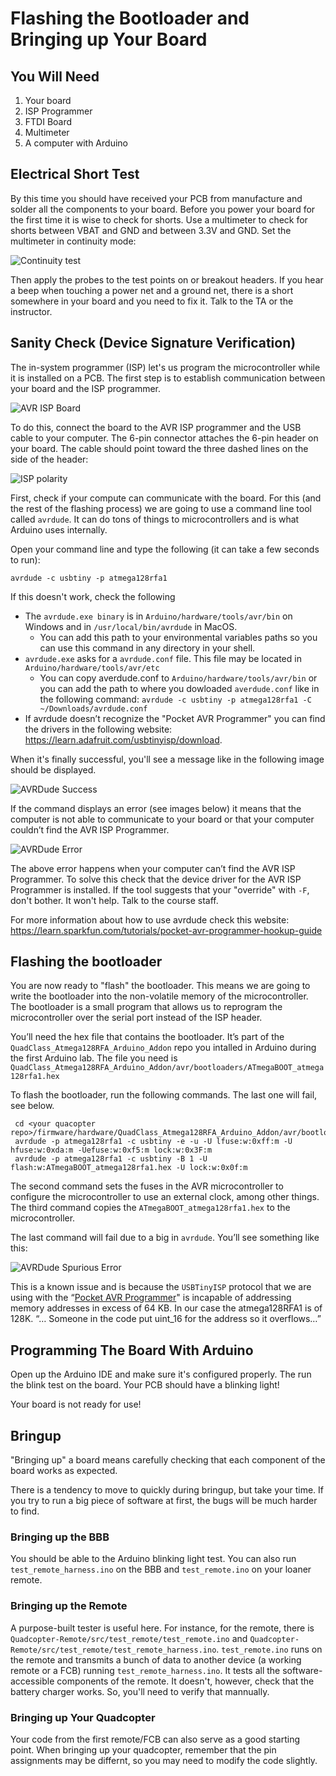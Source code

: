 # Flashing the Bootloader and Bringing up Your Board

## You Will Need

1. Your board
2. ISP Programmer
3. FTDI Board 
4. Multimeter
5. A computer with Arduino

## Electrical Short Test

By this time you should have received your PCB from manufacture and solder all the components to your board.  Before you power your board for the first time it is wise to check for shorts.  Use a multimeter to check for shorts between VBAT and GND and between 3.3V and GND.  Set the multimeter in continuity mode:
  
![Continuity test](images/continuity.jpg)

Then apply the probes to the test points on or breakout headers.  If you hear a beep when touching a power net and a ground net, there is a short somewhere in your board and you need to fix it.  Talk to the TA or the instructor.
    
## Sanity Check (Device Signature Verification)

The in-system programmer (ISP) let's us program the microcontroller while it is installed on a PCB.  The first step is to establish communication between your board and the ISP programmer. 

![AVR ISP Board](images/ISP_programmer.jpg)

To do this, connect the board to the AVR ISP programmer and the USB cable to your computer.  The 6-pin connector attaches the 6-pin header on your board.  The cable should point toward the three dashed lines on the side of the header:

![ISP polarity](images/ISP_polarity.jpg)

First, check if your compute can communicate with the board.  For this (and the rest of the flashing process) we are going to use a command line tool called `avrdude`.  It can do tons of things to microcontrollers and is what Arduino uses internally.

Open your command line and type the following (it can take a few seconds to run):

```
avrdude -c usbtiny -p atmega128rfa1
```

If this doesn't work, check the following

* The `avrdude.exe binary` is in `Arduino/hardware/tools/avr/bin` on Windows and in `/usr/local/bin/avrdude` in MacOS.
  - You can add this path to your environmental variables paths so you can use this command in any directory in your shell.
* `avrdude.exe` asks for a `avrdude.conf` file. This file may be located in   `Arduino/hardware/tools/avr/etc`
  - You can copy averdude.conf to `Arduino/hardware/tools/avr/bin` or you can add the path to where you dowloaded `averdude.conf` like in the following command: `avrdude -c usbtiny -p atmega128rfa1 -C ~/Downloads/avrdude.conf`
* If avrdude doesn’t recognize the "Pocket AVR Programmer" you can find the drivers in the following website: https://learn.adafruit.com/usbtinyisp/download.

When it's finally successful, you'll see a message like in the following image should be displayed.

![AVRDude Success](images/avrdude_success.jpg)

If the command displays an error (see images below) it means that the computer is not able to communicate to your board or that your computer couldn’t find the AVR ISP Programmer.

![AVRDude Error](images/avrdude_error.jpg)

The above error happens when your computer can’t find the AVR ISP Programmer. To solve this check that the device driver for the AVR ISP Programmer is installed.  If the tool suggests that your "override" with `-F`, don't bother.  It won't help.  Talk to the course staff.

For more information about how to use avrdude check this website: https://learn.sparkfun.com/tutorials/pocket-avr-programmer-hookup-guide 

## Flashing the bootloader

You are now ready to "flash" the bootloader.  This means we are going to write the bootloader into the non-volatile memory of the microcontroller.  The bootloader is a small program that allows us to reprogram the microcontroller over the serial port instead of the ISP header.
  
You’ll need the hex file that contains the bootloader.  It’s part of the `QuadClass_Atmega128RFA_Arduino_Addon` repo you intalled in Arduino during the first Arduino lab.  The file you need is `QuadClass_Atmega128RFA_Arduino_Addon/avr/bootloaders/ATmegaBOOT_atmega128rfa1.hex`

To flash the bootloader, run the following commands. The last one will fail, see below.

```
 cd <your quacopter repo>/firmware/hardware/QuadClass_Atmega128RFA_Arduino_Addon/avr/bootloaders/
 avrdude -p atmega128rfa1 -c usbtiny -e -u -U lfuse:w:0xff:m -U hfuse:w:0xda:m -Uefuse:w:0xf5:m lock:w:0x3F:m
 avrdude -p atmega128rfa1 -c usbtiny -B 1 -U flash:w:ATmegaBOOT_atmega128rfa1.hex -U lock:w:0x0f:m
```

The second command sets the fuses in the AVR microcontroller to configure the microcontroller to use an external clock, among other things.  The third command copies the `ATmegaBOOT_atmega128rfa1.hex` to the microcontroller.

The last command will fail due to a big in `avrdude`. You’ll see something like this:

![AVRDude Spurious Error](images/avrdude_spurious_error.jpg)

This is a known issue and is because the `USBTinyISP` protocol that we are using with the “[Pocket AVR Programmer](https://www.google.com/url?q=https%3A%2F%2Fwww.sparkfun.com%2Fproducts%2F9825&amp;sa=D&amp;sntz=1&amp;usg=AFQjCNE9r-L1FIzqw8_vdyJFJjEe-tV_Ew)" is incapable of addressing memory addresses in excess of 64 KB. In our case the atmega128RFA1 is of 128K.
“… Someone in the code put uint_16 for the address so it overflows…”

## Programming The Board With Arduino

Open up the Arduino IDE and make sure it's configured properly.  The run the blink test on the board.  Your PCB should have a blinking light!  

Your board is not ready for use!

## Bringup

"Bringing up" a board means carefully checking that each component of the board works as expected.

There is a tendency to move to quickly during bringup, but take your time.  If you try to run a big piece of software at first, the bugs will be much harder to find.

### Bringing up the BBB

You should be able to the Arduino blinking light test.  You can also run `test_remote_harness.ino` on the BBB and `test_remote.ino` on your loaner remote.

### Bringing up the Remote

A purpose-built tester is useful here.  For instance, for the remote, there is `Quadcopter-Remote/src/test_remote/test_remote.ino` and `Quadcopter-Remote/src/test_remote/test_remote_harness.ino`.  `test_remote.ino` runs on the remote and transmits a bunch of data to another device (a working remote or a FCB) running `test_remote_harness.ino`.  It tests all the software-accessible components of the remote.
It doesn't, however, check that the battery charger works.  So, you'll need to verify that mannually.

### Bringing up Your Quadcopter

Your code from the first remote/FCB can also serve as a good starting point.  When bringing up your quadcopter, remember that the pin assignments may be differnt, so you may need to modify the code slightly.

